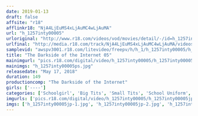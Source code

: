 ```yaml
---
date: 2019-01-13
draft: false
affsite: "r18"
afflinkr18: "NjA4LjEuMS4xLjAuMC4wLjAuMA"
url: "h_1257inty00005"
urloriginal: "http://www.r18.com/videos/vod/movies/detail/-/id=h_1257inty00005"
urlfinal: "http://media.r18.com/track/NjA4LjEuMS4xLjAuMC4wLjAuMA/videos/vod/movies/detail/-/id=h_1257inty00005"
samplevid: "awspv3001.r18.com/litevideo/freepv/h/h_1/h_1257inty00005/h_1257inty00005_dmb_w.mp4"
title: "The Darkside of the Internet 05"
mainimgurl: "pics.r18.com/digital/video/h_1257inty00005/h_1257inty00005ps.jpg"
mainimgs: "h_1257inty00005ps.jpg"
releasedate: "May 17, 2018"
duration: 149
productioncomp: "The Darkside of the Internet"
girls: ['----']
categories: ['Schoolgirl', 'Big Tits', 'Small Tits', 'School Uniform', 'Hi-Def']
imgurls: ['pics.r18.com/digital/video/h_1257inty00005/h_1257inty00005jp-1.jpg', 'pics.r18.com/digital/video/h_1257inty00005/h_1257inty00005jp-2.jpg', 'pics.r18.com/digital/video/h_1257inty00005/h_1257inty00005jp-3.jpg', 'pics.r18.com/digital/video/h_1257inty00005/h_1257inty00005jp-4.jpg', 'pics.r18.com/digital/video/h_1257inty00005/h_1257inty00005jp-5.jpg', 'pics.r18.com/digital/video/h_1257inty00005/h_1257inty00005jp-6.jpg', 'pics.r18.com/digital/video/h_1257inty00005/h_1257inty00005jp-7.jpg', 'pics.r18.com/digital/video/h_1257inty00005/h_1257inty00005jp-8.jpg', 'pics.r18.com/digital/video/h_1257inty00005/h_1257inty00005jp-9.jpg', 'pics.r18.com/digital/video/h_1257inty00005/h_1257inty00005jp-10.jpg', 'pics.r18.com/digital/video/h_1257inty00005/h_1257inty00005jp-11.jpg', 'pics.r18.com/digital/video/h_1257inty00005/h_1257inty00005jp-12.jpg', 'pics.r18.com/digital/video/h_1257inty00005/h_1257inty00005jp-13.jpg', 'pics.r18.com/digital/video/h_1257inty00005/h_1257inty00005jp-14.jpg', 'pics.r18.com/digital/video/h_1257inty00005/h_1257inty00005jp-15.jpg', 'pics.r18.com/digital/video/h_1257inty00005/h_1257inty00005jp-16.jpg', 'pics.r18.com/digital/video/h_1257inty00005/h_1257inty00005jp-17.jpg', 'pics.r18.com/digital/video/h_1257inty00005/h_1257inty00005jp-18.jpg', 'pics.r18.com/digital/video/h_1257inty00005/h_1257inty00005jp-19.jpg']
imgs: ['h_1257inty00005jp-1.jpg', 'h_1257inty00005jp-2.jpg', 'h_1257inty00005jp-3.jpg', 'h_1257inty00005jp-4.jpg', 'h_1257inty00005jp-5.jpg', 'h_1257inty00005jp-6.jpg', 'h_1257inty00005jp-7.jpg', 'h_1257inty00005jp-8.jpg', 'h_1257inty00005jp-9.jpg', 'h_1257inty00005jp-10.jpg', 'h_1257inty00005jp-11.jpg', 'h_1257inty00005jp-12.jpg', 'h_1257inty00005jp-13.jpg', 'h_1257inty00005jp-14.jpg', 'h_1257inty00005jp-15.jpg', 'h_1257inty00005jp-16.jpg', 'h_1257inty00005jp-17.jpg', 'h_1257inty00005jp-18.jpg', 'h_1257inty00005jp-19.jpg']
---
```

